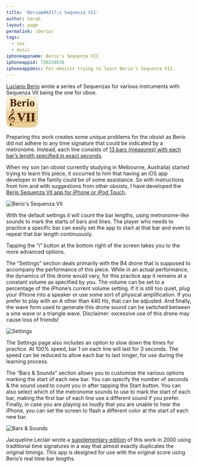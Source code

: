 ```yaml
---
title: 'Berio&#8217;s Sequenza VII'
author: Sarah
layout: page
permalink: /berio/
tags:
  - ios
  - music
iphoneappname: Berio's Sequenza VII
iphoneappid: 730234638
iphoneappdesc: For oboists trying to learn Berio's Sequenza VII.
---
```


<a href="http://en.wikipedia.org/wiki/Luciano_Berio" target="_blank">Luciano Berio</a> wrote a series of Sequenzas for various instruments with Sequenza VII being the one for oboe.  
<img src="/images/Berio_icon.png" alt="Sequenza VII icon" width="86" height="86" />

Preparing this work creates some unique problems for the oboist as Berio did not adhere to any time signature that could be indicated by a metronome. Instead, each line consists of <a href="http://www.nuoboe.com/berio/html/factsheet.html" target="_blank">13 bars (measures) with each bar&#8217;s length specified in exact seconds</a>.

When my son (an oboist currently studying in Melbourne, Australia) started trying to learn this piece, it occurred to him that having an iOS app developer in the family could be of some assistance. So with instructions from him and with suggestions from other oboists, I have developed the <a href="https://itunes.apple.com/us/app/sequenza-vii/id730234638?mt=8&#038;uo=4" target="_blank">Berio Sequenza VII app for iPhone or iPod Touch</a>.

<img src="{{ site.url }}/images/Berio_2-500.png" alt="Berio&#039;s Sequenza VII" />

With the default settings it will count the bar lengths, using metronome-like sounds to mark the starts of bars and lines. The player who needs to practice a specific bar can easily set the app to start at that bar and even to repeat that bar length continuously.

Tapping the &#8220;i&#8221; button at the bottom right of the screen takes you to the more advanced options.

The &#8220;Settings&#8221; section deals primarily with the B4 drone that is supposed to accompany the performance of this piece. While in an actual performance, the dynamics of this drone would vary, for this practice app it remains at a constant volume as specified by you. The volume can be set to a percentage of the iPhone&#8217;s current volume setting. If it is still too quiet, plug your iPhone into a speaker or use some sort of physical amplification. If you prefer to play with an A other than 440 Hz, that can be adjusted. And finally, the wave form used to generate this drone sound can be switched between a sine wave or a triangle wave. Disclaimer: excessive use of this drone may cause loss of friends!

<img src="{{ site.url }}/images/Berio_3-500.png" alt="Settings" />

The Settings page also includes an option to slow down the times for practice. At 100% speed, bar 1 on each line will last for 3 seconds. The speed can be reduced to allow each bar to last longer, for use during the learning process.

The &#8220;Bars & Sounds&#8221; section allows you to customise the various options marking the start of each new bar. You can specify the number of seconds & the sound used to count you in after tapping the Start button. You can also select which of the metronome sounds to use to mark the start of each bar, making the first bar of each line use a different sound if you prefer. Finally, in case you are playing so loudly that you are unable to hear the iPhone, you can set the screen to flash a different color at the start of each new bar.

<img src="{{ site.url }}/images/Berio_4-500.png" alt="Bars & Sounds" />

Jacqueline Leclair wrote a <a href="http://www.nuoboe.com/berio/index.html" target="_blank">supplementary edition</a> of this work in 2000 using traditional time signatures in a way that almost exactly duplicates the original timings. This app is designed for use with the original score using Berio&#8217;s real time bar lengths.
